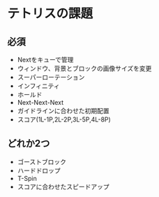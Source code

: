 # テトリスの課題

## 必須
- Nextをキューで管理
- ウィンドウ、背景とブロックの画像サイズを変更
- スーパーローテーション
- インフィニティ
- ホールド
- Next-Next-Next
- ガイドラインに合わせた初期配置
- スコア(1L-1P,2L-2P,3L-5P,4L-8P)

## どれか2つ
- ゴーストブロック
- ハードドロップ
- T-Spin
- スコアに合わせたスピードアップ